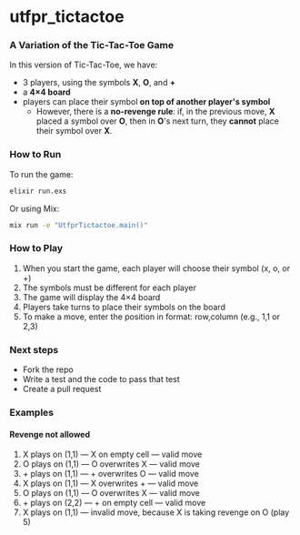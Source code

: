 # utfpr_tictactoe

### A Variation of the Tic-Tac-Toe Game

In this version of Tic-Tac-Toe, we have:

* 3 players, using the symbols **X**, **O**, and **+**
* a **4×4 board**
* players can place their symbol **on top of another player's symbol**
  * However, there is a **no-revenge rule**: if, in the previous move, **X** placed a symbol over **O**, then in **O**'s next turn, they **cannot** place their symbol over **X**.

### How to Run

To run the game:

```bash
elixir run.exs
```

Or using Mix:

```bash
mix run -e "UtfprTictactoe.main()"
```

### How to Play

1. When you start the game, each player will choose their symbol (x, o, or +)
2. The symbols must be different for each player
3. The game will display the 4×4 board
4. Players take turns to place their symbols on the board
5. To make a move, enter the position in format: row,column (e.g., 1,1 or 2,3)

### Next steps

- Fork the repo
- Write a test and the code to pass that test
- Create a pull request

### Examples

#### Revenge not allowed

1. X plays on (1,1) — X on empty cell — valid move
1. O plays on (1,1)  — O overwrites X  — valid move
1. \+ plays on (1,1)  — \+ overwrites O  — valid move
1. X plays on (1,1)  — X overwrites \+  — valid move
1. O plays on (1,1)  — O overwrites X  — valid move
1. \+ plays on (2,2) — \+ on empty cell — valid move
1. X plays on (1,1) — invalid move, because X is taking revenge on O (play 5)
